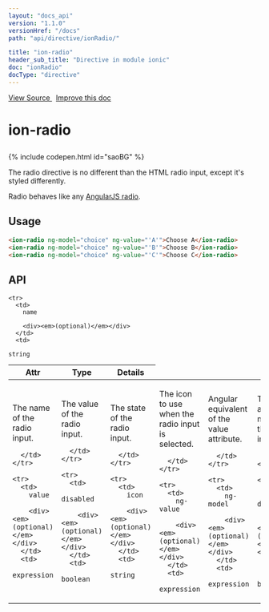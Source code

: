 ```yaml
---
layout: "docs_api"
version: "1.1.0"
versionHref: "/docs"
path: "api/directive/ionRadio/"

title: "ion-radio"
header_sub_title: "Directive in module ionic"
doc: "ionRadio"
docType: "directive"
---
```


<div class="improve-docs">
  <a href='https://github.com/driftyco/ionic-v1/blob/master/js/angular/directive/radio.js#L1'>
    View Source
  </a>
  &nbsp;
  <a href='http://github.com/driftyco/ionic/edit/master/js/angular/directive/radio.js#L1'>
    Improve this doc
  </a>
</div>




<h1 class="api-title">

  ion-radio



</h1>


{% include codepen.html id="saoBG" %}




The radio directive is no different than the HTML radio input, except it's styled differently.

Radio behaves like any [AngularJS radio](http://docs.angularjs.org/api/ng/input/input[radio]).








  
<h2 id="usage">Usage</h2>
  
```html
<ion-radio ng-model="choice" ng-value="'A'">Choose A</ion-radio>
<ion-radio ng-model="choice" ng-value="'B'">Choose B</ion-radio>
<ion-radio ng-model="choice" ng-value="'C'">Choose C</ion-radio>
```
  
  
<h2 id="api" style="clear:both;">API</h2>

<table class="table" style="margin:0;">
  <thead>
    <tr>
      <th>Attr</th>
      <th>Type</th>
      <th>Details</th>
    </tr>
  </thead>
  <tbody>
    
    <tr>
      <td>
        name
        
        <div><em>(optional)</em></div>
      </td>
      <td>
        
  <code>string</code>
      </td>
      <td>
        <p>The name of the radio input.</p>

        
      </td>
    </tr>
    
    <tr>
      <td>
        value
        
        <div><em>(optional)</em></div>
      </td>
      <td>
        
  <code>expression</code>
      </td>
      <td>
        <p>The value of the radio input.</p>

        
      </td>
    </tr>
    
    <tr>
      <td>
        disabled
        
        <div><em>(optional)</em></div>
      </td>
      <td>
        
  <code>boolean</code>
      </td>
      <td>
        <p>The state of the radio input.</p>

        
      </td>
    </tr>
    
    <tr>
      <td>
        icon
        
        <div><em>(optional)</em></div>
      </td>
      <td>
        
  <code>string</code>
      </td>
      <td>
        <p>The icon to use when the radio input is selected.</p>

        
      </td>
    </tr>
    
    <tr>
      <td>
        ng-value
        
        <div><em>(optional)</em></div>
      </td>
      <td>
        
  <code>expression</code>
      </td>
      <td>
        <p>Angular equivalent of the value attribute.</p>

        
      </td>
    </tr>
    
    <tr>
      <td>
        ng-model
        
        <div><em>(optional)</em></div>
      </td>
      <td>
        
  <code>expression</code>
      </td>
      <td>
        <p>The angular model for the radio input.</p>

        
      </td>
    </tr>
    
    <tr>
      <td>
        ng-disabled
        
        <div><em>(optional)</em></div>
      </td>
      <td>
        
  <code>boolean</code>
      </td>
      <td>
        <p>Angular equivalent of the disabled attribute.</p>

        
      </td>
    </tr>
    
    <tr>
      <td>
        ng-change
        
        <div><em>(optional)</em></div>
      </td>
      <td>
        
  <code>expression</code>
      </td>
      <td>
        <p>Triggers given expression when radio input&#39;s model changes</p>

        
      </td>
    </tr>
    
  </tbody>
</table>

  

  





